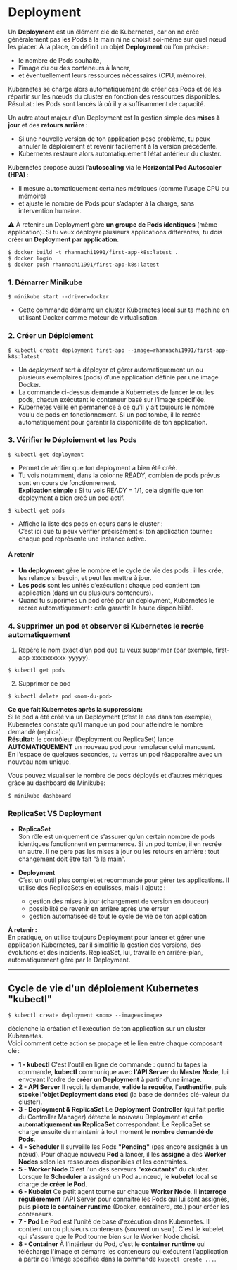 #  Deployment

Un **Deployment** est un élément clé de Kubernetes, car on ne crée généralement pas les Pods à la main ni ne choisit soi-même sur quel nœud les placer.
À la place, on définit un objet **Deployment** où l’on précise :

- le nombre de Pods souhaité,
- l’image du ou des conteneurs à lancer,
- et éventuellement leurs ressources nécessaires (CPU, mémoire).

Kubernetes se charge alors automatiquement de créer ces Pods et de les répartir sur les nœuds du cluster en fonction des ressources disponibles. Résultat : les Pods sont lancés là où il y a suffisamment de capacité.

Un autre atout majeur d’un Deployment est la gestion simple des **mises à jour** et des **retours arrière** :

- Si une nouvelle version de ton application pose problème, tu peux annuler le déploiement et revenir facilement à la version précédente.
- Kubernetes restaure alors automatiquement l’état antérieur du cluster.

Kubernetes propose aussi l’**autoscaling** via le **Horizontal Pod Autoscaler (HPA)** :

- Il mesure automatiquement certaines métriques (comme l’usage CPU ou mémoire)
- et ajuste le nombre de Pods pour s’adapter à la charge, sans intervention humaine.

⚠️ À retenir : un Deployment gère **un groupe de Pods identiques** (même application).
Si tu veux déployer plusieurs applications différentes, tu dois créer **un Deployment par application**.


```
$ docker build -t rhannachi1991/first-app-k8s:latest .
$ docker login
$ docker push rhannachi1991/first-app-k8s:latest
```

### 1. Démarrer Minikube

```
$ minikube start --driver=docker
```
- Cette commande démarre un cluster Kubernetes local sur ta machine en utilisant Docker comme moteur de virtualisation.

### 2. Créer un Déploiement
```
$ kubectl create deployment first-app --image=rhannachi1991/first-app-k8s:latest
```
- Un *deployment* sert à déployer et gérer automatiquement un ou plusieurs exemplaires (pods) d’une application définie par une image Docker.
- La commande ci-dessus demande à Kubernetes de lancer le ou les pods, chacun exécutant le conteneur basé sur l’image spécifiée.
- Kubernetes veille en permanence à ce qu'il y ait toujours le nombre voulu de pods en fonctionnement.
  Si un pod tombe, il le recrée automatiquement pour garantir la disponibilité de ton application.

### 3. Vérifier le Déploiement et les Pods
```
$ kubectl get deployment
```
- Permet de vérifier que ton deployment a bien été créé.
- Tu vois notamment, dans la colonne READY, combien de pods prévus sont en cours de fonctionnement.\
**Explication simple :** Si tu vois READY = 1/1, cela signifie que ton deployment a bien créé un pod actif.

```
$ kubectl get pods
```
- Affiche la liste des pods en cours dans le cluster :\
C’est ici que tu peux vérifier précisément si ton application tourne : chaque pod représente une instance active.

#### À retenir
- **Un deployment** gère le nombre et le cycle de vie des pods : il les crée, les relance si besoin, et peut les mettre à jour.
- **Les pods** sont les unités d’exécution : chaque pod contient ton application (dans un ou plusieurs conteneurs).
- Quand tu supprimes un pod créé par un deployment, Kubernetes le recrée automatiquement : cela garantit la haute disponibilité.

### 4. Supprimer un pod et observer si Kubernetes le recrée automatiquement

1. Repère le nom exact d’un pod que tu veux supprimer (par exemple, first-app-xxxxxxxxxx-yyyyy).
```
$ kubectl get pods
```
2. Supprimer ce pod
```
$ kubectl delete pod <nom-du-pod>
```
**Ce que fait Kubernetes après la suppression:**\
Si le pod a été créé via un Deployment (c’est le cas dans ton exemple), Kubernetes constate qu’il manque un pod pour atteindre le nombre demandé (replica).\
**Résultat:** le contrôleur (Deployment ou ReplicaSet) lance **AUTOMATIQUEMENT** un nouveau pod pour remplacer celui manquant.\
En l’espace de quelques secondes, tu verras un pod réapparaître avec un nouveau nom unique.

Vous pouvez visualiser le nombre de pods déployés et d’autres métriques grâce au dashboard de Minikube:
```
$ minikube dashboard
```
### ReplicaSet VS Deployment
- **ReplicaSet**  
  Son rôle est uniquement de s’assurer qu’un certain nombre de pods identiques fonctionnent en permanence. Si un pod tombe, il en recrée un autre. Il ne gère pas les mises à jour ou les retours en arrière : tout changement doit être fait “à la main”.

- **Deployment**  
  C’est un outil plus complet et recommandé pour gérer tes applications. Il utilise des ReplicaSets en coulisses, mais il ajoute :
    - gestion des mises à jour (changement de version en douceur)
    - possibilité de revenir en arrière après une erreur
    - gestion automatisée de tout le cycle de vie de ton application

**À retenir :**  
En pratique, on utilise toujours Deployment pour lancer et gérer une application Kubernetes, car il simplifie la gestion des versions, des évolutions et des incidents. ReplicaSet, lui, travaille en arrière-plan, automatiquement géré par le Deployment.

---


## Cycle de vie d'un déploiement Kubernetes "kubectl"

```
$ kubectl create deployment <nom> --image=<image>
```

déclenche la création et l’exécution de ton application sur un cluster Kubernetes.\
Voici comment cette action se propage et le lien entre chaque composant clé :

- **1 - kubectl**
  C'est l'outil en ligne de commande : quand tu tapes la commande, **kubectl** communique avec **l'API Server** du **Master Node**, lui envoyant l'ordre de **créer un Deployment** à partir d'une **image**.
- **2 - API Server**
  Il reçoit la demande, **valide la requête**, l'**authentifie**, puis **stocke l'objet Deployment dans etcd** (la base de données clé-valeur du cluster).
- **3 - Deployment \& ReplicaSet**
  Le **Deployment Controller** (qui fait partie du Controller Manager) détecte le nouveau Deployment et **crée automatiquement un ReplicaSet** correspondant. Le ReplicaSet se charge ensuite de maintenir à tout moment le **nombre demandé de Pods**.
- **4 - Scheduler**
  Il surveille les Pods **"Pending"** (pas encore assignés à un nœud). Pour chaque nouveau **Pod** à lancer, il les **assigne** à des **Worker Nodes** selon les ressources disponibles et les contraintes.
- **5 - Worker Node**
  C'est l'un des serveurs "**exécutants**" du cluster.
  Lorsque le **Scheduler** a assigné un Pod au nœud, le **kubelet** local se charge de **créer le Pod**.
- **6 - Kubelet**
  Ce petit agent tourne sur chaque **Worker Node**. Il **interroge régulièrement** l'API Server pour connaître les Pods qui lui sont assignés, puis **pilote le container runtime** (Docker, containerd, etc.) pour créer les conteneurs.
- **7 - Pod**
  Le Pod est l'unité de base d'exécution dans Kubernetes. Il contient un ou plusieurs conteneurs (souvent un seul).
  C'est le kubelet qui s'assure que le Pod tourne bien sur le Worker Node choisi.
- **8 - Container**
  À l'intérieur du Pod, c'est le **container runtime** qui télécharge l'image et démarre les conteneurs qui exécutent l'application à partir de l'image spécifiée dans la commande `kubectl create ...`.


